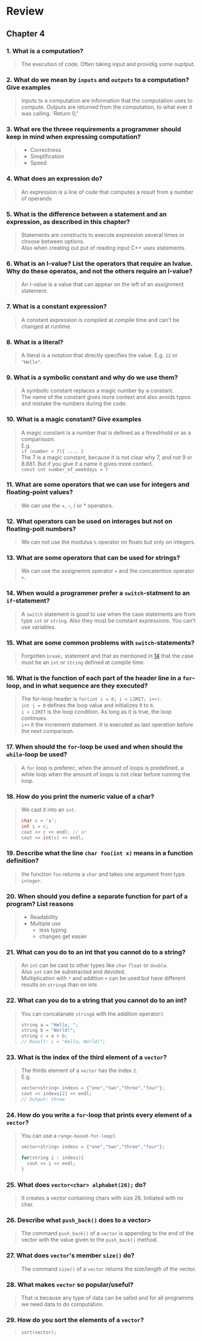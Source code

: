 # Review

## Chapter 4

### 1. What is a computation?

> The execution of code. Often taking input and providig some ouptput.

### 2. What do we mean by `inputs` and `outputs` to a computation? Give examples

> Inputs to a computation are information that the computation uses to compute.
> Outputs are returned from the computation, to what ever it was calling. 'Return 0;'

### 3. What ere the threee requirements a programmer should keep in mind when expressing computation?
>
> - Correctness
> - Simplification
> - Speed

### 4. What does an expression do?

> An expression is a line of code that computes a result from a number of operands

### 5. What is the difference between a statement and an expression, as described in this chapter?

> Statements are constructs to execute expression several times or choose between options.\
> Also when creating out put of reading input C++ uses statements.

### 6. What is an l-value? List the operators that require an lvalue. Why do these operatos, and not the others require an l-value?

> An l-value is a value that can appear on the left of an assignment statement.

### 7. What is a constant expression?

> A constant expression is compiled at compile time and can't be changed at runtime.

### 8. What is a literal?

> A literal is a notation that directly specifies the value. E.g. `12` or `"Hello"`.

### 9. What is a symbolic constant and why do we use them?

> A symbolic constant replaces a magic number by a constant. \
> The name of the constant gives more context and also avoids typos and mistake the numbers during the code.

### 10. What is a magic constant? Give examples

> A magic constant is a number that is defined as a threshhold or as a comparisson.\
> E.g. \
> `if (number < 7){ .... }` \
> The 7 is a magic constant, because it is not clear why 7, and not 9 or 8.881.
> But if you give it a name it gives more contect.\
> `const int number_of_weekdays = 7`

### 11. What are some operators that we can use for integers and floating-point values?

> We can use the +, -, / or * operators.

### 12. What operators can be used on interages but not on floating-poit numbers?

> We can not use the modulus `%` operator on floats but only on integers.

### 13. What are some operators that can be used for strings?

> We can use the assignemnt operator `=` and the concatention operator `+`.

### 14. When would a programmer prefer a `switch`-statment to an `if`-statement?

> A `switch` statement is good to use when the case statements are from type `int` or `string`. Also they must be constant expressions. You can't use variables.

### 15. What are some common problems with `switch`-statements?

> Forgotten `break;` statement and that as mentioned in [14](review.md) that the case must be an `int` or `string` defined at compile time.

### 16. What is the function of each part of the header line in a `for`-loop, and in what sequence are they executed?

> The for-loop header is `for(int i = 0; i < LIMIT; i++)`.\
> `int i = 0` defines the loop value and initializes it to `0`. \
> `i < LIMIT` is the loop condition. As long as it is true, the loop continues. \
> `i++` it the increment statement. It is executed as last operation before the next comparison.

### 17. When should the `for`-loop be used and when should the `while`-loop be used?

> A `for` loop is preferec, when the amount of loops is predefined, a while loop when the amount of loops is not clear before running the loop.

### 18. How do you print the numeric value of a char?

> We cast it into an `int`.
>
> ``` cpp
> char c = 'a';
> int i = c;
> cout << c << endl; // or
> cout << int(c) << endl;
> ```

### 19. Describe what the line `char foo(int x)` means in a function definition?

> the function `foo` returns a `char` and takes one argument from type `integer`.

### 20. When should you define a separate function for part of a program? List reasons
>
> - Readability
> - Multiple use
>   - less typing
>   - changes get easier
>

### 21. What can you do to an int that you cannot do to a string?

> An `int` can be cast to other types like `char` `float` or `double`.\
> Also `int` can be substracted and devided.\
> Multiplication with `*` and addition `+` can be used but have different results on `string`s than on ints

### 22. What can you do to a string that you cannot do to an int?

> You can concatanate `string`s with the addition operator:\
>
> ``` cpp
> string a = "Hello, ";
> string b = "World!";
> string c = a + b;
> // Result: c = "Hello, World!";
> ```

### 23. What is the index of the third element of a `vector`?

> The thirds element of a `vector` has the index `2`.\
> E.g.
>
> ``` cpp
> vector<string> indexs = {"one","two","three","four"};
> cout << indexs[2] << endl;
> // Output: three
> ```

### 24. How do you write a `for`-loop that prints every element of a `vector`?

> You can use a `range-based-for-loop`:\
>
> ``` cpp
> vector<string> indexs = {"one","two","three","four"};
> 
> for(string i : indexs){
>   cout << i << endl;
> }
> ```

### 25. What does `vector<char> alphabet(26);` do?

> It creates a vector containing chars with size 26. Initiated with no char.

### 26. Describe what `push_back()` does to a vector>

> The command `push_back()` of a `vector` is appending to the end of the vector with the value given to the `push_back()` method.

### 27. What does `vector`'s member `size()` do?

> The command `size()` of a `vector` returns the size/length of the vector.

### 28. What makes `vector` so popular/useful?

> That is because any type of data can be safed and for all programms we need data to do computation.

### 29. How do you sort the elements of a `vector`?

> `sort(vector);`

